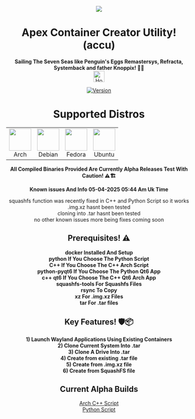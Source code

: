 <p align="center">
  <img src="https://i.postimg.cc/JhMRf2RZ/claudemods-03-17-2025.gif">
</p>

<h1 align="center">Apex Container Creator Utility! (accu)</h1>

<div align="center">
 <strong>Sailing The Seven Seas like Penguin's Eggs Remastersys, Refracta, Systemback and father Knoppix! 🚢🌊</strong><br>

 
<div align="center">
  <a href="https://www.deepseek.com/" target="_blank">
    <img alt="Homepage" src="https://i.postimg.cc/Hs2vbbZ8/Deep-Seek-Homepage.png" style="height: 30px; width: auto;">
  </a>
  
[![Version](https://img.shields.io/github/v/release/claudemods/ACCU?color=FFD700&label=Latest%20Release&style=for-the-badge)](https://github.com/claudemods/ACCU/releases/tag/Alpha-Builds-05%2F04%2F2025)



<h1 align="center">Supported Distros</h1>

<div align="center">

<!-- Alphabetical Logo Grid with Arch First -->
| | | | |
|:---:|:---:|:---:|:---:|
| <img src="https://i.postimg.cc/7YK0GmMK/archlinux-logo.png" width="60"><br>Arch | <img src="https://upload.wikimedia.org/wikipedia/commons/thumb/4/4a/Debian-OpenLogo.svg/120px-Debian-OpenLogo.svg.png" width="60"><br>Debian | <img src="https://upload.wikimedia.org/wikipedia/commons/thumb/4/41/Fedora_icon_%282021%29.svg/120px-Fedora_icon_%282021%29.svg.png" width="60"><br>Fedora | <img src="https://upload.wikimedia.org/wikipedia/commons/thumb/a/ab/Logo-ubuntu_cof-orange-hex.svg/120px-Logo-ubuntu_cof-orange-hex.svg.png" width="60"><br>Ubuntu |

</div>


<strong> All Compiled Binaries Provided Are Currently Alpha Releases Test With Caution! ⚠️🏗️</strong><br>

  <strong>Known issues And Info 05-04-2025 05:44 Am Uk Time</strong><br>

<div align="center">
squashfs function was recently fixed in C++ and Python Script so it works
  <div align="center">
.img.xz hasnt been tested

<div align="center">
cloning into .tar hasnt been tested

<div align="center">
no other known issues more being fixes coming soon 


<h2 align="center">Prerequisites! ⚠️</h2>
<p align="center">
  <strong>docker Installed And Setup</strong><br>
  <strong>python If You Choose The Python Script</strong><br>
  <strong>C++ If You Choose The C++ Arch Script</strong><br>
  <strong>python-pyqt6 If You Choose The Python Qt6 App</strong><br>
  <strong>c++ qt6 If You Choose The C++ Qt6 Arch App</strong><br>
  <strong>squashfs-tools For Squashfs Files</strong><br>
  <strong>rsync To Copy</strong><br>
  <strong>xz For .img.xz Files</strong><br>
  <strong>tar For .tar files</strong>
</p>

<h2 align="center">Key Features! 🛡️📦</h2>
<p align="center">
  <strong>1) Launch Wayland Applications Using Existing Containers</strong><br>
  <strong>2) Clone Current System Into .tar</strong><br>
  <strong>3) Clone A Drive Into .tar</strong><br>
  <strong>4) Create from existing .tar file</strong><br>
  <strong>5) Create from .img.xz file</strong><br>
  <strong>6) Create from SquashFS file</strong>
</p>

<h2 align="center">Current Alpha Builds</h2>
<p align="center">
  <a href="https://github.com/claudemods/ACCU/tree/main/C%2B%2B%20Script/Unstable%2004-04-2025">Arch C++ Script</a><br>
  <a href="https://github.com/claudemods/ACCU/tree/main/Universal%20Script/Unstable%2004-04-2025">Python Script</a>
</p>
